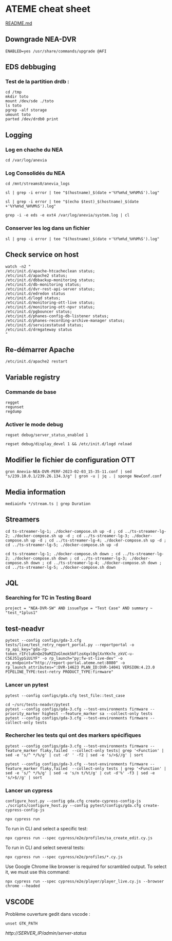 # ATEME cheat sheet

[README.md](README.md)


## Downgrade NEA-DVR

```
ENABLED=yes /usr/share/commands/upgrade @AFI
```


## EDS debbuging

### Test de la partition drdb :

```
cd /tmp 
mkdir toto
mount /dev/sde ./toto
ls toto
pgrep -alf storage
umount toto
parted /dev/drdb0 print
```


## Logging

### Log en chache du NEA

```
cd /var/log/anevia
```

### Log Consolidés du NEA

```
cd /mnt/streams0/anevia_logs
```
```
sl | grep -i error | tee "$(hostname)_$(date +'%Y%m%d_%H%M%S').log"
```
```
sl | grep -i error | tee "$(echo $test)_$(hostname)_$(date +'%Y%m%d_%H%M%S').log"
```
```
grep -i -e eds -e ext4 /var/log/anevia/system.log | cl
```

### Conserver les log dans un fichier

```
sl | grep -i error | tee "$(hostname)_$(date +'%Y%m%d_%H%M%S').log"
```


## Check service on host

```
watch -n2 "
/etc/init.d/apache-htcacheclean status;
/etc/init.d/apache2 status;
/etc/init.d/dbbackup-monitoring status;
/etc/init.d/db-monitoring status;
/etc/init.d/dvr-rest-api-server status;
/etc/init.d/edredon status
/etc/init.d/logd status;
/etc/init.d/monitoring-ott-live status;
/etc/init.d/monitoring-ott-npvr status;
/etc/init.d/pgbouncer status;
/etc/init.d/phanes-config-db-listener status;
/etc/init.d/phanes-recording-archive-manager status;
/etc/init.d/servicestatusd status;
/etc/init.d/drmgateway status
"
```


## Re-démarrer Apache

```
/etc/init.d/apache2 restart
```


## Variable registry 

### Commande de base
```
regget
regunset
regdump
```

### Activer le mode debug 

```
regset debug/server_status_enabled 1
```
```
regset debug/display_devel 1 && /etc/init.d/logd reload
```


## Modifier le fichier de configuration OTT

```
gron Anevia-NEA-DVR-PERF-2023-02-03_15-35-11.conf | sed "s/239.10.0.1/239.26.134.3/g" | gron -u | jq . | sponge NewConf.conf
```


## Media information

```
mediainfo */stream.ts | grep Duration
```


## Streamers

```
cd ts-streamer-lg-1; ./docker-compose.sh up -d ; cd ../ts-streamer-lg-2; ./docker-compose.sh up -d ; cd ../ts-streamer-lg-3; ./docker-compose.sh up -d ; cd ../ts-streamer-lg-4; ./docker-compose.sh up -d ; cd ../ts-streamer-lg-5; ./docker-compose.sh up -d

cd ts-streamer-lg-1; ./docker-compose.sh down ; cd ../ts-streamer-lg-2; ./docker-compose.sh down ; cd ../ts-streamer-lg-3; ./docker-compose.sh down ; cd ../ts-streamer-lg-4; ./docker-compose.sh down ; cd ../ts-streamer-lg-5; ./docker-compose.sh down
```


## JQL

### Searching for TC in Testing Board

```
project = "NEA-DVR-SW" AND issueType = "Test Case" AND summary ~  "test_*1plus1"
```


## test-neadvr

```
pytest --config configs/gda-3.cfg tests/live/test_retry_report_portal.py --reportportal -o rp_api_key="gda-rp-token_rIFcluKnQe29aMZZoGlmok5kFlzoXqxl0glXxYKn7e_zkVC-u-C5EJ51ypSiUiYF" -o rp_launch="py:fw-st-live-dev" -o rp_endpoint="http://report-portal.ateme.net:8080" -o rp_launch_attributes=":DVR-14623 PLAN_ID:DVR-14041 VERSION:4.23.0 PIPELINE_TYPE:test-retry PRODUCT_TYPE:firmware"
```

### Lancer un pytest

```
pytest --config configs/gda.cfg test_file::test_case
```

```
cd ~/src/tests-neadvr/pytest
pytest --config configs/gda-3.cfg --test-environments firmware --priority_marker highest --feature_marker sa --collect-only tests
pytest --config configs/gda-3.cfg --test-environments firmware --collect-only tests
```

### Rechercher les tests qui ont des markers spécifiques

```
pytest --config configs/gda-3.cfg --test-environments firmware --feature_marker flaky,failed  --collect-only tests| grep '<Function' | sed -e 's/^ */%/g' | cut -d' ' -f2 | sed -e 's/>$//g' | sort

pytest --config configs/gda-3.cfg --test-environments firmware --feature_marker flaky,failed  --collect-only tests | grep '<Function' | sed -e 's/^ */%/g' | sed -e 's/n t/%t/g' | cut -d'%' -f3 | sed -e 's/>$//g' | sort

```

### Lancer un cypress

```
configure_host.py --config gda.cfg create-cypress-config-js
./scripts/configure_host.py --config pytest/configs/gda.cfg create-cypress-config-js
```

```
npx cypress run
```

To run in CLI and select a specific test:

```
npx cypress run --spec cypress/e2e/profiles/sa_create_edit.cy.js
```

To run in CLI and select several tests:

```
npx cypress run --spec cypress/e2e/profiles/*.cy.js
```

Use Google Chrome like browser is required for scrambled output. To select it, we must use this command:

```
npx cypress run --spec cypress/e2e/player/player_live.cy.js --browser chrome --headed
```

## VSCODE

Problème ouverture gedit dans vscode :

```
unset GTK_PATH
```



*_http://SERVER_IP/admin/server-status_*
